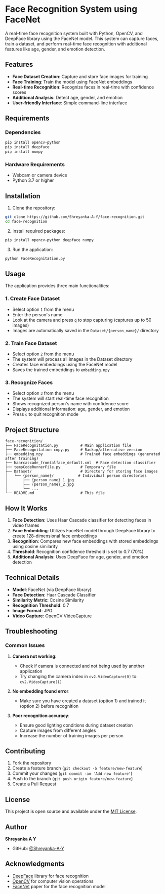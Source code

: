 # Face Recognition System using FaceNet

A real-time face recognition system built with Python, OpenCV, and DeepFace library using the FaceNet model. This system can capture faces, train a dataset, and perform real-time face recognition with additional features like age, gender, and emotion detection.

## Features

- **Face Dataset Creation**: Capture and store face images for training
- **Face Training**: Train the model using FaceNet embeddings
- **Real-time Recognition**: Recognize faces in real-time with confidence scores
- **Additional Analysis**: Detect age, gender, and emotion
- **User-friendly Interface**: Simple command-line interface

## Requirements

### Dependencies

```bash
pip install opencv-python
pip install deepface
pip install numpy
```

### Hardware Requirements

- Webcam or camera device
- Python 3.7 or higher

## Installation

1. Clone the repository:
```bash
git clone https://github.com/Shreyanka-A-Y/face-recognition.git
cd face-recognition
```

2. Install required packages:
```bash
pip install opencv-python deepface numpy
```

3. Run the application:
```bash
python FaceRecognitation.py
```

## Usage

The application provides three main functionalities:

### 1. Create Face Dataset
- Select option `1` from the menu
- Enter the person's name
- Look at the camera and press `q` to stop capturing (captures up to 50 images)
- Images are automatically saved in the `Dataset/{person_name}/` directory

### 2. Train Face Dataset
- Select option `2` from the menu
- The system will process all images in the Dataset directory
- Creates face embeddings using the FaceNet model
- Saves the trained embeddings to `embedding.npy`

### 3. Recognize Faces
- Select option `3` from the menu
- The system will start real-time face recognition
- Shows recognized person's name with confidence score
- Displays additional information: age, gender, and emotion
- Press `q` to quit recognition mode

## Project Structure

```
face-recognition/
├── FaceRecognitation.py          # Main application file
├── FaceRecognitation copy.py     # Backup/alternative version
├── embedding.npy                 # Trained face embeddings (generated after training)
├── haarcascade_frontalface_default.xml  # Face detection classifier
├── tempCodeRunnerFile.py         # Temporary file
├── Dataset/                      # Directory for storing face images
│   └── {person_name}/           # Individual person directories
│       ├── {person_name}_1.jpg
│       ├── {person_name}_2.jpg
│       └── ...
└── README.md                     # This file
```

## How It Works

1. **Face Detection**: Uses Haar Cascade classifier for detecting faces in video frames
2. **Face Embedding**: Utilizes FaceNet model through DeepFace library to create 128-dimensional face embeddings
3. **Recognition**: Compares new face embeddings with stored embeddings using cosine similarity
4. **Threshold**: Recognition confidence threshold is set to 0.7 (70%)
5. **Additional Analysis**: Uses DeepFace for age, gender, and emotion detection

## Technical Details

- **Model**: FaceNet (via DeepFace library)
- **Face Detection**: Haar Cascade Classifier
- **Similarity Metric**: Cosine Similarity
- **Recognition Threshold**: 0.7
- **Image Format**: JPG
- **Video Capture**: OpenCV VideoCapture

## Troubleshooting

### Common Issues

1. **Camera not working**: 
   - Check if camera is connected and not being used by another application
   - Try changing the camera index in `cv2.VideoCapture(0)` to `cv2.VideoCapture(1)`

2. **No embedding found error**:
   - Make sure you have created a dataset (option 1) and trained it (option 2) before recognition

3. **Poor recognition accuracy**:
   - Ensure good lighting conditions during dataset creation
   - Capture images from different angles
   - Increase the number of training images per person

## Contributing

1. Fork the repository
2. Create a feature branch (`git checkout -b feature/new-feature`)
3. Commit your changes (`git commit -am 'Add new feature'`)
4. Push to the branch (`git push origin feature/new-feature`)
5. Create a Pull Request

## License

This project is open source and available under the [MIT License](LICENSE).

## Author

**Shreyanka A Y**
- GitHub: [@Shreyanka-A-Y](https://github.com/Shreyanka-A-Y)

## Acknowledgments

- [DeepFace](https://github.com/serengil/deepface) library for face recognition
- [OpenCV](https://opencv.org/) for computer vision operations
- [FaceNet](https://arxiv.org/abs/1503.03832) paper for the face recognition model
